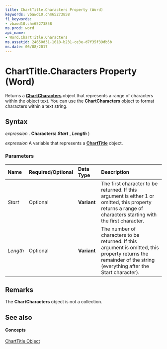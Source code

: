 ```yaml
---
title: ChartTitle.Characters Property (Word)
keywords: vbawd10.chm65273858
f1_keywords:
- vbawd10.chm65273858
ms.prod: word
api_name:
- Word.ChartTitle.Characters
ms.assetid: 24650d31-1618-b231-ce3e-d7f35f39db5b
ms.date: 06/08/2017
---
```



# ChartTitle.Characters Property (Word)

Returns a **[ChartCharacters](chartcharacters-object-word.md)** object that represents a range of characters within the object text. You can use the **ChartCharacters** object to format characters within a text string.


## Syntax

 _expression_ . **Characters**( **_Start_** , **_Length_** )

 _expression_ A variable that represents a **[ChartTitle](charttitle-object-word.md)** object.


### Parameters



|**Name**|**Required/Optional**|**Data Type**|**Description**|
|:-----|:-----|:-----|:-----|
| _Start_|Optional| **Variant**|The first character to be returned. If this argument is either 1 or omitted, this property returns a range of characters starting with the first character.|
| _Length_|Optional| **Variant**|The number of characters to be returned. If this argument is omitted, this property returns the remainder of the string (everything after the Start character).|

## Remarks

The **ChartCharacters** object is not a collection.


## See also


#### Concepts


[ChartTitle Object](charttitle-object-word.md)

